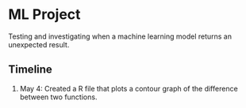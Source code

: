 # ML Project

Testing and investigating when a machine learning model returns an unexpected result.

## Timeline

1. May 4: Created a R file that plots a contour graph of the difference between two functions.
